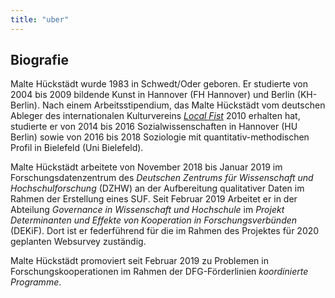 ```yaml
---
title: "uber"
---
```

## Biografie

Malte Hückstädt wurde 1983 in Schwedt/Oder geboren. Er studierte von 2004 bis 2009 bildende Kunst in Hannover (FH Hannover) und Berlin (KH-Berlin). Nach einem Arbeitsstipendium, das Malte Hückstädt vom deutschen Ableger des internationalen Kulturvereins [*Local Fist*](local-fist.com) 2010 erhalten hat, studierte er von 2014 bis 2016 Sozialwissenschaften in Hannover (HU Berlin) sowie von 2016 bis 2018 Soziologie mit quantitativ-methodischen Profil in Bielefeld (Uni Bielefeld).

Malte Hückstädt arbeitete von November 2018 bis Januar 2019 im Forschungsdatenzentrum des *Deutschen Zentrums für Wissenschaft und Hochschulforschung* (DZHW) an der Aufbereitung qualitativer Daten im Rahmen der Erstellung eines SUF. Seit Februar 2019 Arbeitet er in der Abteilung *Governance in Wissenschaft und Hochschule* im *Projekt Determinanten und Effekte von Kooperation in Forschungsverbünden* (DEKiF). Dort ist er federführend für die im Rahmen des Projektes für 2020 geplanten Websurvey zuständig.

Malte Hückstädt promoviert seit Februar 2019 zu Problemen in Forschungskooperationen im Rahmen der DFG-Förderlinien *koordinierte Programme*.
